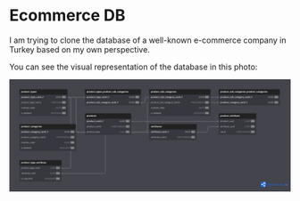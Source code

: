 # Ecommerce DB
I am trying to clone the database of a well-known e-commerce company in Turkey
based on my own perspective.

You can see the visual representation of the database in this photo: 

![alt text](https://raw.githubusercontent.com/furkannibis/ecommerce-analysis-db/main/db.png)
